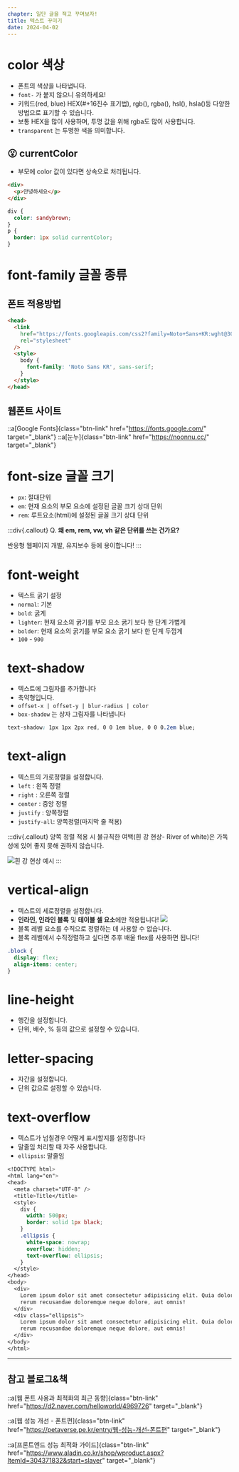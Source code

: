 ```yaml
---
chapter: 일단 글을 적고 꾸며보자!
title: 텍스트 꾸미기
date: 2024-04-02
---
```


# color 색상

- 폰트의 색상을 나타냅니다.
- `font-` 가 붙지 않으니 유의하세요!
- 키워드(red, blue) HEX(#+16진수 표기법), rgb(), rgba(), hsl(), hsla()등 다양한 방법으로 표기할 수 있습니다.
- 보통 HEX을 많이 사용하며, 투명 값을 위해 rgba도 많이 사용합니다.
- `transparent` 는 투명한 색을 의미합니다.

## 😮 currentColor

- 부모에 color 값이 있다면 상속으로 처리됩니다.

```html
<div>
  <p>안녕하세요</p>
</div>
```

```css
div {
  color: sandybrown;
}
p {
  border: 1px solid currentColor;
}
```

# font-family 글꼴 종류

## 폰트 적용방법

```html
<head>
  <link
    href="https://fonts.googleapis.com/css2?family=Noto+Sans+KR:wght@300&display=swap"
    rel="stylesheet"
  />
  <style>
    body {
      font-family: 'Noto Sans KR', sans-serif;
    }
  </style>
</head>
```

## 웹폰트 사이트

::a[Google Fonts]{class="btn-link" href="https://fonts.google.com/" target="\_blank"}
::a[눈누]{class="btn-link" href="https://noonnu.cc/" target="\_blank"}

# font-size 글꼴 크기

- `px`: 절대단위
- `em`: 현재 요소의 부모 요소에 설정된 글꼴 크기 상대 단위
- `rem`: 루트요소(html)에 설정된 글꼴 크기 상대 단위

:::div{.callout}
Q. **왜 em, rem, vw, vh 같은 단위를 쓰는 건가요?**

반응형 웹페이지 개발, 유지보수 등에 용이합니다!
:::

# font-weight

- 텍스트 굵기 설정
- `normal`: 기본
- `bold`: 굵게
- `lighter`: 현재 요소의 굵기를 부모 요소 굵기 보다 한 단계 가볍게
- `bolder`: 현재 요소의 굵기를 부모 요소 굵기 보다 한 단계 두껍게
- `100` - `900`

# text-shadow

- 텍스트에 그림자를 추가합니다
- 축약형입니다.
- `offset-x | offset-y | blur-radius | color`
- `box-shadow` 는 상자 그림자를 나타냅니다

```css
text-shadow: 1px 1px 2px red, 0 0 1em blue, 0 0 0.2em blue;
```

# text-align

- 텍스트의 가로정렬을 설정합니다.
- `left` : 왼쪽 정렬
- `right` : 오른쪽 정렬
- `center` : 중앙 정렬
- `justify` : 양쪽정렬
- `justify-all`: 양쪽정렬(마지막 줄 적용)

:::div{.callout}
양쪽 정렬 적용 시 불규칙한 여백(흰 강 현상- River of white)은 가독성에 있어 좋지 못해 권하지 않습니다.

![흰 강 현상 예시](/images/basecamp-html-css/chapter04/01-1.png)
:::

# vertical-align

- 텍스트의 세로정렬을 설정합니다.
- **인라인, 인라인 블록** 및 **테이블 셀 요소**에만 적용됩니다!
  ![](/images/basecamp-html-css/chapter04/01-2.png)
- 블록 레벨 요소를 수직으로 정렬하는 데 사용할 수 없습니다.
- 블록 레벨에서 수직정렬하고 싶다면 추후 배울 flex를 사용하면 됩니다!

```css
.block {
  display: flex;
  align-items: center;
}
```

# line-height

- 행간을 설정합니다.
- 단위, 배수, % 등의 값으로 설정할 수 있습니다.

# letter-spacing

- 자간을 설정합니다.
- 단위 값으로 설정할 수 있습니다.

# text-overflow

- 텍스트가 넘칠경우 어떻게 표시할지를 설정합니다
- 말줄임 처리할 때 자주 사용합니다.
- `ellipsis`: 말줄임

```css
<!DOCTYPE html>
<html lang="en">
<head>
  <meta charset="UTF-8" />
  <title>Title</title>
  <style>
    div {
      width: 500px;
      border: solid 1px black;
    }
    .ellipsis {
      white-space: nowrap;
      overflow: hidden;
      text-overflow: ellipsis;
    }
  </style>
</head>
<body>
  <div>
    Lorem ipsum dolor sit amet consectetur adipisicing elit. Quia dolorum aperiam quisquam laudantium obcaecati officiis molestias architecto veritatis adipisci unde perferendis, est quam
    rerum recusandae doloremque neque dolore, aut omnis!
  </div>
  <div class="ellipsis">
    Lorem ipsum dolor sit amet consectetur adipisicing elit. Quia dolorum aperiam quisquam laudantium obcaecati officiis molestias architecto veritatis adipisci unde perferendis, est quam
    rerum recusandae doloremque neque dolore, aut omnis!
  </div>
</body>
</html>
```

---

## 참고 블로그&책

::a[웹 폰트 사용과 최적화의 최근 동향]{class="btn-link" href="https://d2.naver.com/helloworld/4969726" target="_blank"}

::a[웹 성능 개선 - 폰트편]{class="btn-link" href="https://petaverse.pe.kr/entry/웹-성능-개선-폰트편" target="_blank"}

::a[프론트엔드 성능 최적화 가이드]{class="btn-link" href="https://www.aladin.co.kr/shop/wproduct.aspx?ItemId=304371832&start=slayer" target="_blank"}
